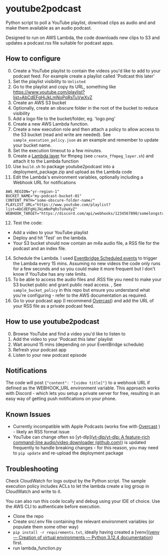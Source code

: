 # youtube2podcast

Python script to poll a YouTube playlist, download clips as audio and and make them available as an audio podcast. 

Designed to run on AWS Lambda, the code downloads new clips to S3 and updates a podcast.rss file suitable for podcast apps.

## How to configure

0. Create a YouTube playlist to contain the videos you'd like to add to your podcast feed. For example create a playlist called 'Podcast this later'
1. Set the playlist visibility to `Unlisted`
2. Go to the playlist and copy its URL, something like https://www.youtube.com/playlist?list=AbCdEFgHiJkLmNoPqRsTuVwXyZ
3. Create an AWS S3 bucket
4. Optionally, create an obscure folder in the root of the bucket to reduce visibility 
5. Add a logo file to the bucket/folder, eg. 'logo.png'
6. Create a new AWS Lambda function.
7. Create a new execution role and then attach a policy to allow access to the S3 bucket (read and write are needed). See `sample_execution_policy.json` as an example and remember to update your bucket name.
8. Set the execution timeout to a few minutes.
9. Create a [Lambda layer](https://docs.aws.amazon.com/lambda/latest/dg/python-package.html#python-package-create-dependencies) for ffmpeg (see `create_ffmpeg_layer.sh`) and attach it to the Lambda function
10. Use `build.sh` to package youtube2podcast into a deployment_package.zip and upload as the Lambda code
11. Edit the Lambda's environment variables, optionally including a Webhook URL for notifications

```
AWS_REGION="yr-region-1"
BUCKET_NAME="my-podcast-bucket-01"
CONTENT_PATH="some-obscure-folder-name/"
PLAYLIST_URL="https://www.youtube.com/playlist?list=AbCdEFgHiJkLmNoPqRsTuVwXyZ"
WEBHOOK_TARGET="https://discord.com/api/webhooks/1234567890/somelongstring"
```

12. Test the code:

- Add a video to your YouTube playlist
- Deploy and hit 'Test' on the lambda.
- Your S3 bucket should now contain an m4a audio file, a RSS file for the podcast and an index file.

14. Schedule the Lambda. I used [Eventbridge Scheduled events](https://docs.aws.amazon.com/scheduler/latest/UserGuide/setting-up.html) to trigger the Lambda every 15 mins. Assuming no new videos the code only runs for a few seconds and so you could make it more frequent but I don't know if YouTube has any rate limits.
15. To be able to access the audio files and .RSS file you need to make your S3 bucket public and grant public read access. , See `sample_bucket_policy` in this repo but ensure you understand what you're configuring - refer to the AWS documentation as required.
16. Go to your podcast app (I recommend [Overcast](https://overcast.fm/podcasts)) and add the URL of your RSS file as a private podcast feed.
## How to use youtube2podcast

0. Browse YouTube and find a video you'd like to listen to
1. Add the video to your 'Podcast this later' playlist
2. Wait around 15 mins (depending on your EventBridge schedule)
3. Refresh your podcast app
4. Listen to your new podcast episode
## Notifications

The code will post `{"content": "[video title]"}` to a webhook URL if defined as the WEBHOOK_URL environment variable. This approach works with Discord - which lets you setup a private server for free, resulting in an easy way of getting push notifications on your phone.
## Known Issues

- Currently incompatible with Apple Podcasts (works fine with [Overcast](https://overcast.fm/podcasts) ) - likely an RSS format issue
- YouTube can change often so [yt-dlp]([yt-dlp/yt-dlp: A feature-rich command-line audio/video downloader (github.com)](https://github.com/yt-dlp/yt-dlp)) is updated frequently to handle breaking changes - for this reason, you may need to `pip update` and re-upload the deployment package 

## Troubleshooting

Check CloudWatch for logs output by the Python script. The sample execution policy includes ACLs to let the lambda create a log group in CloudWatch and write to it.

You can also run this code locally and debug using your IDE of choice. Use the AWS CLI to authenticate before execution.

- Clone the repo
- Create src/.env file containing the relevant environment variables (or populate them some other way)
- `pip install -r requirements.txt`, ideally having created a [venv]([venv — Creation of virtual environments — Python 3.12.4 documentation](https://docs.python.org/3/library/venv.html)) first.
- run lambda_function.py